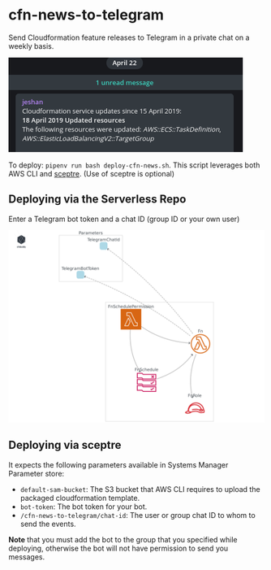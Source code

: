 # cfn-news-to-telegram
Send Cloudformation feature releases to Telegram in a private chat on a weekly basis.

![Demo](https://raw.githubusercontent.com/jeshan/cfn-news-to-telegram/master/screenshot.png)

To deploy: `pipenv run bash deploy-cfn-news.sh`. This script leverages both AWS CLI and [sceptre](https://github.com/cloudreach/sceptre). (Use of sceptre is optional)

## Deploying via the Serverless Repo
Enter a Telegram bot token and a chat ID (group ID or your own user)

![](/diagram.png)

## Deploying via sceptre

It expects the following parameters available in Systems Manager Parameter store:

- `default-sam-bucket`: The S3 bucket that AWS CLI requires to upload the packaged cloudformation template.
- `bot-token`: The bot token for your bot.
- `/cfn-news-to-telegram/chat-id`: The user or group chat ID to whom to send the events.

**Note** that you must add the bot to the group that you specified while deploying, otherwise the bot will not have permission to send you messages.
